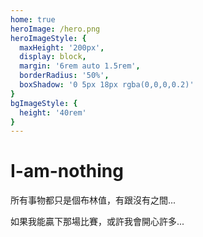 ```yaml
---
home: true
heroImage: /hero.png
heroImageStyle: {
  maxHeight: '200px',
  display: block,
  margin: '6rem auto 1.5rem',
  borderRadius: '50%',
  boxShadow: '0 5px 18px rgba(0,0,0,0.2)'
}
bgImageStyle: {
  height: '40rem'
}
---
```


# I-am-nothing

所有事物都只是個布林值，有跟沒有之間...

如果我能贏下那場比賽，或許我會開心許多...
